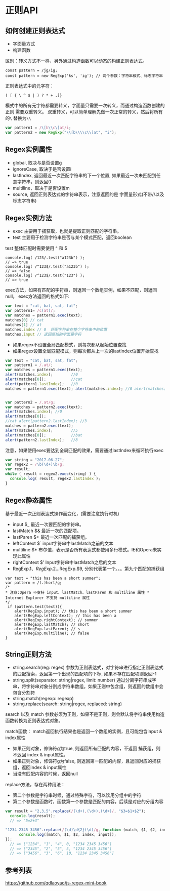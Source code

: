 # 正则API

## 如何创建正则表达式

- 字面量方式
- 构建函数

区别：转义方式不一样，另外通过构造函数可以动态的构建正则表达式。

```
const pattern = /jg/ig;
const pattern = new RegExp('ks', 'ig'); // 两个参数：字符串模式、标志字符串
```

正则表达式中的元字符：

```
( [ { \ ^ $ | ) ? * + .]}
```

模式中的所有元字符都需要转义，字面量只需要一次转义，而通过构造函数创建的正则 需要双重转义。
双重转义，可以简单理解先做一次正常的转义，然后将所有的`\` 替换为`\\` 

```javascript
var pattern1 = /\[b\\c\]at/i;
var pattern2 = new RegExp("\\[b\\\\c\\]at", "i");
```


## Regex实例属性

- global, 取决与是否设置g
- ignoreCase, 取决于是否设置i
- lastIndex, 返回最近一次匹配字符串的下一个位置, 如果最近一次未匹配到任意字符串，则返回0
- multiline，取决于是否设置m
- source, 返回正则表达式的字符串表示，注意返回的是 字面量形式(不带//以及标志字符串)

## Regex实例方法

- exec 主要用于捕获取，也就是提取正则匹配的字符串。
- test 主要用于检测字符串是否与某个模式匹配，返回boolean


test 整体匹配时需要使用 ^ 和 $

```
console.log( /123/.test("a123b") );
// => true
console.log( /^123$/.test("a123b") );
// => false
console.log( /^123$/.test("123") );
// => true
```

exec方法，如果有匹配的字符串，则返回一个数组实例，如果不匹配，则返回null。
exec方法返回的格式如下:


```javascript
var text = "cat, bat, sat, fat";
var pattern1= /c(at)/;
var matches = pattern1.exec(text);
matches[0] // cat
matches[1] // at
matches.index // 0  匹配字符串在整个字符串中的位置
matches.input // 返回原始的字面量字符

```

- 如果regex不设置全局匹配模式，则每次都从起始位置查找
- 如果regex设置全局匹配模式，则每次都从上一次的lastIndex位置开始查找

```javascript
var text = "cat, bat, sat, fat";
var pattern1 = /.at/;
var matches = pattern1.exec(text);
alert(matches.index);        //0
alert(matches[0]);           //cat
alert(pattern1.lastIndex);   //0
matches = pattern1.exec(text); alert(matches.index); //0 alert(matches[0]); //cat alert(pattern1.lastIndex); //0


var pattern2 = /.at/g;
var matches = pattern2.exec(text); 
alert(matches.index); //0 
alert(matches[0]); 
//cat alert(pattern2.lastIndex); //3
matches = pattern2.exec(text);
alert(matches.index);        //5
alert(matches[0]);           //bat
alert(pattern2.lastIndex);   //8
```

注意，如果使用exec要达到全局匹配的效果，需要通过lastIndex来循环执行exec

```javascript
var string = "2017.06.27";
var regex2 = /\b(\d+)\b/g;
var result;
while ( result = regex2.exec(string) ) {
  console.log( result, regex2.lastIndex );
}
```


## Regex静态属性

基于最近一次正则表达式操作而变化，(需要注意执行时机)

- input $_ 最近一次要匹配的字符串。
- lastMatch $& 最近一次的匹配项。
- lastParen $+ 最近一次匹配的捕获组。
- leftContext $` input字符串中lastMatch之前的文本
- multiline $*  布尔值，表示是否所有表达式都使用多行模式。IE和Opera未实现此属性
- rightContext $' Input字符串中lastMatch之后的文本
- RegExp.$1、RegExp.$2...RegExp.$9, 分别代表第一个。。。第九个匹配的捕获组

```
var text = "this has been a short summer";
var pattern = /(.)hort/g;
/*
* 注意:Opera 不支持 input、lastMatch、lastParen 和 multiline 属性 * Internet Explorer 不支持 multiline 属性
*/
 if (pattern.test(text)){
    alert(RegExp.input); // this has been a short summer
    alert(RegExp.leftContext); // this has been a
    alert(RegExp.rightContext); // summer
    alert(RegExp.lastMatch); // short
    alert(RegExp.lastParen); // s
    alert(RegExp.multiline); // false
}
```

## String正则方法

- string.search(reg: regex) 参数为正则表达式，对字符串进行指定正则表达式的匹配搜索，返回第一个出现的匹配项的下标, 如果不存在匹配项则返回-1
- string.split(separator: string|regex, limit: number) 通过分离字符串成字串，将字符串对象分割成字符串数组。如果正则中包含组，则返回的数组中会包含分割符
- string.match(regexp: regexp)
- string.replace(search: string|regex, replaced: string)

search 以及 match 参数必须为正则，如果不是正则，则会默认将字符串使用构造函数转换为正则表达式对象。

match函数：
match返回执行结果也是返回一个数组的实例，且可能包含input & index属性
- 如果正则对象，修饰符g为true, 则返回所有匹配的内容，不返回 捕获组，则不返回 index & input属性。
- 如果正则对象，修饰符g为false, 则返回第一匹配的内容，且返回对应的捕获组，返回index & input属性
- 当没有匹配内容的时候，返回null

replace方法，存在两种用法：
- 第二个参数是字符串时候，通过特殊字符，可以饮用分组中的字符
- 第二个参数是函数时，函数第一个参数是匹配的内容，后续是对应的分组内容

```javascript
var result = "2,3,5".replace(/(\d+),(\d+),(\d+)/, "$3=$1+$2");
  console.log(result);
  // => "5=2+3"

"1234 2345 3456".replace(/(\d)\d{2}(\d)/g, function (match, $1, $2, index, input) {
      console.log([match, $1, $2, index, input]);
});
  // => ["1234", "1", "4", 0, "1234 2345 3456"]
  // => ["2345", "2", "5", 5, "1234 2345 3456"]
  // => ["3456", "3", "6", 10, "1234 2345 3456"]

```


## 参考列表

https://github.com/qdlaoyao/js-regex-mini-book


